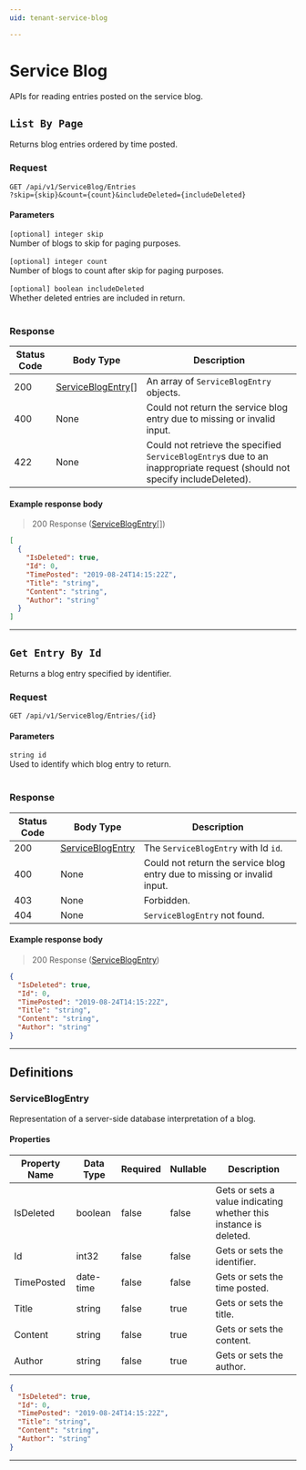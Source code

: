 ```yaml
---
uid: tenant-service-blog

---
```


# Service Blog
APIs for reading entries posted on the service blog.

## `List By Page`

<a id="opIdServiceBlog_List By Page"></a>

Returns blog entries ordered by time posted.

<h3>Request</h3>

```text 
GET /api/v1/ServiceBlog/Entries
?skip={skip}&count={count}&includeDeleted={includeDeleted}
```

<h4>Parameters</h4>

`[optional] integer skip`
<br/>Number of blogs to skip for paging purposes.<br/><br/>`[optional] integer count`
<br/>Number of blogs to count after skip for paging purposes.<br/><br/>`[optional] boolean includeDeleted`
<br/>Whether deleted entries are included in return.<br/><br/>

<h3>Response</h3>

|Status Code|Body Type|Description|
|---|---|---|
|200|[ServiceBlogEntry](#schemaserviceblogentry)[]|An array of `ServiceBlogEntry` objects.|
|400|None|Could not return the service blog entry due to missing or invalid input.|
|422|None|Could not retrieve the specified `ServiceBlogEntry`s due to an inappropriate request (should not specify includeDeleted).|

<h4>Example response body</h4>

> 200 Response ([ServiceBlogEntry](#schemaserviceblogentry)[])

```json
[
  {
    "IsDeleted": true,
    "Id": 0,
    "TimePosted": "2019-08-24T14:15:22Z",
    "Title": "string",
    "Content": "string",
    "Author": "string"
  }
]
```

---

## `Get Entry By Id`

<a id="opIdServiceBlog_Get Entry By Id"></a>

Returns a blog entry specified by identifier.

<h3>Request</h3>

```text 
GET /api/v1/ServiceBlog/Entries/{id}
```

<h4>Parameters</h4>

`string id`
<br/>Used to identify which blog entry to return.<br/><br/>

<h3>Response</h3>

|Status Code|Body Type|Description|
|---|---|---|
|200|[ServiceBlogEntry](#schemaserviceblogentry)|The `ServiceBlogEntry` with Id `id`.|
|400|None|Could not return the service blog entry due to missing or invalid input.|
|403|None|Forbidden.|
|404|None|`ServiceBlogEntry` not found.|

<h4>Example response body</h4>

> 200 Response ([ServiceBlogEntry](#schemaserviceblogentry))

```json
{
  "IsDeleted": true,
  "Id": 0,
  "TimePosted": "2019-08-24T14:15:22Z",
  "Title": "string",
  "Content": "string",
  "Author": "string"
}
```

---
## Definitions

### ServiceBlogEntry

<a id="schemaserviceblogentry"></a>
<a id="schema_ServiceBlogEntry"></a>
<a id="tocSserviceblogentry"></a>
<a id="tocsserviceblogentry"></a>

Representation of a server-side database interpretation of a blog.

<h4>Properties</h4>

|Property Name|Data Type|Required|Nullable|Description|
|---|---|---|---|---|
|IsDeleted|boolean|false|false|Gets or sets a value indicating whether this instance is deleted.|
|Id|int32|false|false|Gets or sets the identifier.|
|TimePosted|date-time|false|false|Gets or sets the time posted.|
|Title|string|false|true|Gets or sets the title.|
|Content|string|false|true|Gets or sets the content.|
|Author|string|false|true|Gets or sets the author.|

```json
{
  "IsDeleted": true,
  "Id": 0,
  "TimePosted": "2019-08-24T14:15:22Z",
  "Title": "string",
  "Content": "string",
  "Author": "string"
}

```

---

